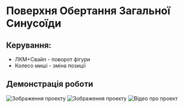 # Поверхня Обертання Загальної Синусоїди

## Керування:
- ЛКМ+Свайп - поворот фігури
- Колесо миші - зміна позиції

## Демонстрація роботи

![Зображення проекту](url_до_зображення.jpg)
![Зображення проекту](url_до_зображення.jpg)
![Відео про проект](https://github.com/Wiziks/VGGI/blob/PA1/PA1/images/chrome_pwKxuxqDkn.gif)

